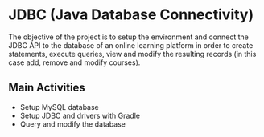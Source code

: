# JDBC (Java Database Connectivity)

The objective of the project is to setup the environment and connect the JDBC API to the database of an online learning platform in order to create statements, execute queries, view and modify the resulting records (in this case add, remove and modify courses). 

##  Main Activities

- Setup MySQL database 
- Setup JDBC and drivers with Gradle
- Query and modify the database 
